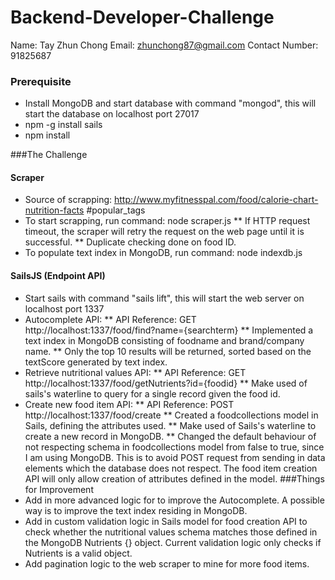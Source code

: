 # Backend-Developer-Challenge
Name: Tay Zhun Chong
Email: zhunchong87@gmail.com
Contact Number: 91825687

### Prerequisite
* Install MongoDB and start database with command "mongod", this will start the database on localhost port 27017
* npm -g install sails
* npm install

###The Challenge
#### Scraper
* Source of scrapping: http://www.myfitnesspal.com/food/calorie-chart-nutrition-facts #popular_tags
* To start scrapping, run command: node scraper.js
** If HTTP request timeout, the scraper will retry the request on the web page until it is successful.
** Duplicate checking done on food ID.
* To populate text index in MongoDB, run command: node indexdb.js

#### SailsJS (Endpoint API)
* Start sails with command "sails lift", this will start the web server on localhost port 1337
* Autocomplete API: 
** API Reference: GET http://localhost:1337/food/find?name={searchterm}
** Implemented a text index in MongoDB consisting of foodname and brand/company name.
** Only the top 10 results will be returned, sorted based on the textScore generated by text index.
* Retrieve nutritional values API:
** API Reference: GET http://localhost:1337/food/getNutrients?id={foodid}
** Make used of sails's waterline to query for a single record given the food id.
* Create new food item API:
** API Reference: POST http://localhost:1337/food/create
** Created a foodcollections model in Sails, defining the attributes used.
** Make used of Sails's waterline to create a new record in MongoDB.
** Changed the default behaviour of not respecting schema in foodcollections model from false to true, since I am using MongoDB. This is to avoid POST request from sending in data elements which the database does not respect. The food item creation API will only allow creation of attributes defined in the model.
###Things for Improvement
* Add in more advanced logic for to improve the Autocomplete. A possible way is to improve the text index residing in MongoDB.
* Add in custom validation logic in Sails model for food creation API to check whether the nutritional values schema matches those defined in the MongoDB Nutrients {} object. Current validation logic only checks if Nutrients is a valid object.
* Add pagination logic to the web scraper to mine for more food items.